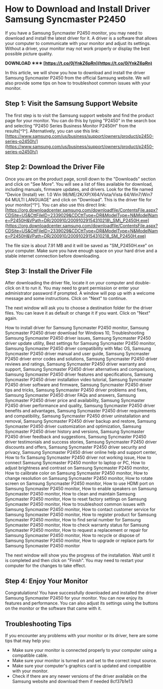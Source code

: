 # How to Download and Install Driver Samsung Syncmaster P2450
 
If you have a Samsung Syncmaster P2450 monitor, you may need to download and install the latest driver for it. A driver is a software that allows your computer to communicate with your monitor and adjust its settings. Without a driver, your monitor may not work properly or display the best possible picture quality.
 
**DOWNLOAD ✶✶✶ [https://t.co/0jYnkZ6pRn](https://t.co/0jYnkZ6pRn)**


 
In this article, we will show you how to download and install the driver Samsung Syncmaster P2450 from the official Samsung website. We will also provide some tips on how to troubleshoot common issues with your monitor.
 
## Step 1: Visit the Samsung Support Website
 
The first step is to visit the Samsung support website and find the product page for your monitor. You can do this by typing "P2450" in the search box and selecting "P2450 Series Business Monitor P2450H" from the results[^1^]. Alternatively, you can use this link: [https://www.samsung.com/us/business/support/owners/product/p2450-series-p2450h/](https://www.samsung.com/us/business/support/owners/product/p2450-series-p2450h/)
 
## Step 2: Download the Driver File
 
Once you are on the product page, scroll down to the "Downloads" section and click on "See More". You will see a list of files available for download, including manuals, firmware updates, and drivers. Look for the file named "Device (Install) ver. 1.0 Win 98/ME/2K/XP/X64/Vista/Vista 64/Win7/Win7 64 MULTI LANGUAGE" and click on "Download". This is the driver file for your monitor[^1^]. You can also use this direct link: [https://org.downloadcenter.samsung.com/downloadfile/ContentsFile.aspx?CDSite=US&CttFileID=2339029&CDCttType=DR&ModelType=N&ModelName=P2450H&VPath=DR/200910/20091029154310218\_SM\_P2450H.exe](https://org.downloadcenter.samsung.com/downloadfile/ContentsFile.aspx?CDSite=US&CttFileID=2339029&CDCttType=DR&ModelType=N&ModelName=P2450H&VPath=DR/200910/20091029154310218_SM_P2450H.exe)
 
The file size is about 7.91 MB and it will be saved as "SM\_P2450H.exe" on your computer. Make sure you have enough space on your hard drive and a stable internet connection before downloading.
 
## Step 3: Install the Driver File
 
After downloading the driver file, locate it on your computer and double-click on it to run it. You may need to grant permission or enter your administrator password if prompted. A window will pop up with a welcome message and some instructions. Click on "Next" to continue.
 
The next window will ask you to choose a destination folder for the driver files. You can leave it as default or change it if you want. Click on "Next" again.
 
How to install driver for Samsung Syncmaster P2450 monitor,  Samsung Syncmaster P2450 driver download for Windows 10,  Troubleshooting Samsung Syncmaster P2450 driver issues,  Samsung Syncmaster P2450 driver update utility,  Best settings for Samsung Syncmaster P2450 monitor,  Samsung Syncmaster P2450 driver compatibility with Mac OS,  Samsung Syncmaster P2450 driver manual and user guide,  Samsung Syncmaster P2450 driver error codes and solutions,  Samsung Syncmaster P2450 driver reviews and ratings,  Samsung Syncmaster P2450 driver warranty and support,  Samsung Syncmaster P2450 driver alternatives and comparisons,  Samsung Syncmaster P2450 driver features and specifications,  Samsung Syncmaster P2450 driver installation video tutorial,  Samsung Syncmaster P2450 driver software and firmware,  Samsung Syncmaster P2450 driver tips and tricks,  Samsung Syncmaster P2450 driver problems and fixes,  Samsung Syncmaster P2450 driver FAQs and answers,  Samsung Syncmaster P2450 driver price and availability,  Samsung Syncmaster P2450 driver performance and quality,  Samsung Syncmaster P2450 driver benefits and advantages,  Samsung Syncmaster P2450 driver requirements and compatibility,  Samsung Syncmaster P2450 driver uninstallation and removal,  Samsung Syncmaster P2450 driver backup and restore,  Samsung Syncmaster P2450 driver customization and optimization,  Samsung Syncmaster P2450 driver history and versions,  Samsung Syncmaster P2450 driver feedback and suggestions,  Samsung Syncmaster P2450 driver testimonials and success stories,  Samsung Syncmaster P2450 driver discounts and offers,  Samsung Syncmaster P2450 driver security and privacy,  Samsung Syncmaster P2450 driver online help and support center,  How to fix Samsung Syncmaster P2450 driver not working issue,  How to connect Samsung Syncmaster P2450 monitor to laptop or PC,  How to adjust brightness and contrast on Samsung Syncmaster P2450 monitor,  How to calibrate color on Samsung Syncmaster P2450 monitor,  How to change resolution on Samsung Syncmaster P2450 monitor,  How to rotate screen on Samsung Syncmaster P2450 monitor,  How to use HDMI port on Samsung Syncmaster P2450 monitor,  How to enable speakers on Samsung Syncmaster P2450 monitor,  How to clean and maintain Samsung Syncmaster P2450 monitor,  How to reset factory settings on Samsung Syncmaster P2450 monitor,  How to troubleshoot common issues with Samsung Syncmaster P2450 monitor,  How to contact customer service for Samsung Syncmaster P2450 monitor,  How to register product for Samsung Syncmaster P2450 monitor,  How to find serial number for Samsung Syncmaster P2450 monitor,  How to check warranty status for Samsung Syncmaster P2450 monitor,  How to request a replacement or repair for Samsung Syncmaster P2450 monitor,  How to recycle or dispose of Samsung Syncmaster P2450 monitor,  How to upgrade or replace parts for Samsung Syncmaster P2450 monitor
 
The next window will show you the progress of the installation. Wait until it is completed and then click on "Finish". You may need to restart your computer for the changes to take effect.
 
## Step 4: Enjoy Your Monitor
 
Congratulations! You have successfully downloaded and installed the driver Samsung Syncmaster P2450 for your monitor. You can now enjoy its features and performance. You can also adjust its settings using the buttons on the monitor or the software that came with it.
 
## Troubleshooting Tips
 
If you encounter any problems with your monitor or its driver, here are some tips that may help you:
 
- Make sure your monitor is connected properly to your computer using a compatible cable.
- Make sure your monitor is turned on and set to the correct input source.
- Make sure your computer's graphics card is updated and compatible with your monitor.
- Check if there are any newer versions of the driver available on the Samsung website and download them if needed 8cf37b1e13


